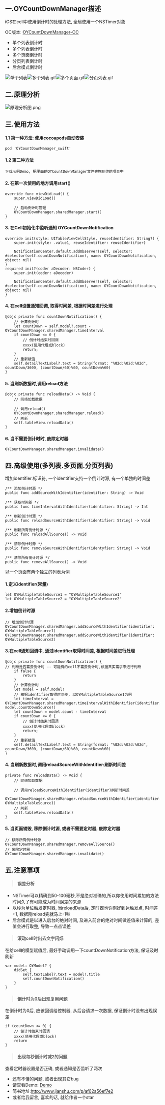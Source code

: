 ## 一.OYCountDownManager描述
iOS在cell中使用倒计时的处理方法, 全局使用一个NSTimer对象

OC版本: [OYCountDownManager-OC](https://github.com/herobin22/OYCountDownManager)
* 单个列表倒计时
* 多个列表倒计时
* 多个页面倒计时
* 分页列表倒计时
* 后台模式倒计时

![单个列表](https://github.com/herobin22/OYCountDownManager-Swift/raw/master/gif-single.gif)![多个列表.gif](https://github.com/herobin22/OYCountDownManager-Swift/raw/master/gif-multipleTable.gif)![多个页面.gif](https://github.com/herobin22/OYCountDownManager-Swift/raw/master/gif-multiplePage.gif)![分页列表.gif](https://github.com/herobin22/OYCountDownManager-Swift/raw/master/gif-paging.gif)

## 二.原理分析
![原理分析图.png](http://upload-images.jianshu.io/upload_images/1646270-622a49c3f6d9b4f3.png?imageMogr2/auto-orient/strip%7CimageView2/2/w/1240)

## 三.使用方法
#### 1.1 第一种方法: 使用cocoapods自动安装
```
pod 'OYCountDownManager_swift'
```

#### 1.2 第二种方法
```
下载示例Demo, 把里面的OYCountDownManager文件夹拖到你的项目中
```

#### 2. 在第一次使用的地方调用start()
```
override func viewDidLoad() {
    super.viewDidLoad()

    // 启动倒计时管理
    OYCountDownManager.sharedManager.start()
}
```
#### 3. 在Cell初始化中监听通知 OYCountDownNotification
```
override init(style: UITableViewCellStyle, reuseIdentifier: String?) {
	super.init(style: .value1, reuseIdentifier: reuseIdentifier)

	NotificationCenter.default.addObserver(self, selector: #selector(self.countDownNotification), name: OYCountDownNotification, object: nil)
}
required init?(coder aDecoder: NSCoder) {
	super.init(coder: aDecoder)

	NotificationCenter.default.addObserver(self, selector: #selector(self.countDownNotification), name: OYCountDownNotification, object: nil)
}
```
#### 4. 在cell设置通知回调, 取得时间差, 根据时间差进行处理
```
@objc private func countDownNotification() {
	// 计算倒计时
	let countDown = self.model?.count - OYCountDownManager.sharedManager.timeInterval
	if countDown <= 0 {
		// 倒计时结束时回调
		xxxx(使用代理或block)
		return;
	}
	// 重新赋值
	self.detailTextLabel?.text = String(format: "%02d:%02d:%02d", countDown/3600, (countDown/60)%60, countDown%60)
}
```
#### 5. 当刷新数据时,调用reload方法
```
@objc private func reloadData() -> Void {
	// 网络加载数据

	// 调用reload()
	OYCountDownManager.sharedManager.reload()
	// 刷新
	self.tableView.reloadData()
}
```
#### 6. 当不需要倒计时时, 废除定时器
```
OYCountDownManager.sharedManager.invalidate()
```


## 四.高级使用(多列表.多页面.分页列表)
增加identifier:标识符, 一个identifier支持一个倒计时源, 有一个单独的时间差
```
/** 添加倒计时源 */
public func addSourceWithIdentifier(identifier: String) -> Void

/** 获取时间差 */
public func timeIntervalWithIdentifier(identifier: String) -> Int

/** 刷新倒计时源 */
public func reloadSourceWithIdentifier(identifier: String) -> Void

/** 刷新所有倒计时源 */
public func reloadAllSource() -> Void

/** 清除倒计时源 */
public func removeSourceWithIdentifier(identyfier: String) -> Void

/** 清除所有倒计时源 */
public func removeAllSource() -> Void
```
以一个页面有两个独立的列表为例
#### 1.定义identifier(常量)
```
let OYMultipleTableSource1 = "OYMultipleTableSource1"
let OYMultipleTableSource2 = "OYMultipleTableSource2"
```

#### 2.增加倒计时源
```
// 增加倒计时源
OYCountDownManager.sharedManager.addSourceWithIdentifier(identifier: OYMultipleTableSource1)
OYCountDownManager.sharedManager.addSourceWithIdentifier(identifier: OYMultipleTableSource2)
```
#### 3.在cell通知回调中, 通过identifier取得时间差, 根据时间差进行处理
```
@objc private func countDownNotification() {
// 判断是否需要倒计时 -- 可能有的cell不需要倒计时,根据真实需求来进行判断
	if false {
		return
	}
	// 计算倒计时
	let model = self.model!
	// 根据identifier取得时间差, 以OYMultipleTableSource1为例
	let timeInterval = OYCountDownManager.sharedManager.timeIntervalWithIdentifier(identifier: model.countDownSource!)
	let countDown = model.count - timeInterval
	if countDown <= 0 {
		// 倒计时结束时回调
		xxxx(使用代理或block)
		return;
	}
	// 重新赋值
	self.detailTextLabel?.text = String(format: "%02d:%02d:%02d", countDown/3600, (countDown/60)%60, countDown%60)
}
```

#### 4. 当刷新数据时,调用reloadSourceWithIdentifier:刷新时间差
```
private func reloadData() -> Void {
	// 网络加载数据

	// 调用reloadSourceWithIdentifier(identifier)刷新时间差
	OYCountDownManager.sharedManager.reloadSourceWithIdentifier(identifier: OYMultipleTableSource1)
	// 刷新
	self.tableView.reloadData()
}
```

#### 5. 当页面销毁, 移除倒计时源, 或者不需要定时器, 废除定时器
```
// 移除所有倒计时源
OYCountDownManager.sharedManager.removeAllSource()
// 废除定时器
OYCountDownManager.sharedManager.invalidate()
```


## 五.注意事项
> #### 误差分析
* NSTimer可以精确到50-100毫秒,不是绝对准确的,所以你使用时间累加的方法时间久了有可能成为时间误差的来源
* 以秒为单位触发定时器, 当reloadData后, 定时器也许刚好到达触发点, 时间差+1, 数据刚reload完就马上-1秒
* 后台模式是以进入后台的绝对时间, 及进入前台的绝对时间做差值来计算的, 差值会进行取整, 导致一点点误差

> #### 滚动cell时出去文字闪烁
在给cell的模型赋值后, 最好手动调用一下countDownNotification方法, 保证及时刷新
```
var model: OYModel? {
	didSet {
		self.textLabel?.text = model!.title
		self.countDownNotification()
	}
}
```



> #### 倒计时为0后出现复用问题
在倒计时为0后, 应该回调给控制器, 从后台请求一次数据, 保证倒计时没有出现误差
```
if (countDown <= 0) {
	// 倒计时结束时回调
	xxxx(使用代理或block)
	return
}
```



> #### 出现每秒倒计时减2的问题
查看定时器设置是否正确, 或者通知是否监听了两次






* 还有不懂的问题, 或者出现其它bug
* 请查看Demo: [Demo](https://github.com/herobin22/OYCountDownManager)
* 简书地址:http://www.jianshu.com/p/af62a56ef7e2
* 或者给我留言, 喜欢的话, 就给作者一个star

